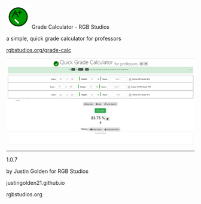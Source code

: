 <img src="logo/calc-logo.svg" width="64px">
Grade Calculator - RGB Studios

a simple, quick grade calculator for professors

<a href="http://rgbstudios.org/grade-calc">rgbstudios.org/grade-calc</a>

<img src="screenshot.png">

<hr>

1.0.7

by Justin Golden for RGB Studios

justingolden21.github.io

rgbstudios.org
